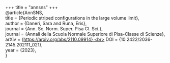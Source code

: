 +++
title = "annsns"
+++
<br>
@article{AnnSNS,<br>
  title = {Periodic striped configurations in the large volume limit},<br>
  author = {Daneri, Sara and Runa, Eris},<br>
  journal = {Ann. Sc. Norm. Super. Pisa Cl. Sci.},<br>
  journal = {Annali della Scuola Normale Superiore di Pisa-Classe di Scienze},<br>
  arXiv = {https://arxiv.org/abs/2110.09914},<br>
  DOI = {10.2422/2036-2145.202111_021},<br>
  year = {2023},<br>
}
